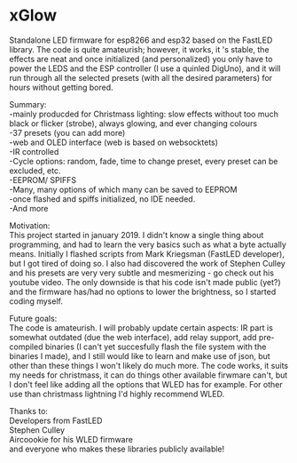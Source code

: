 # xGlow
 Standalone LED firmware for esp8266 and esp32 based on the FastLED library. The code is quite amateurish; however, it works, it 's stable, the effects are neat and once initialized (and personalized) you only have to power the LEDS and the ESP controller (I use a quinled DigUno), and it will run through all the selected presets (with all the desired parameters) for hours without getting bored.

 Summary:\
 -mainly producded for Christmass lighting: slow effects without too much black or flicker (strobe), always glowing, and ever changing colours\
 -37 presets (you can add more)\
 -web and OLED interface (web is based on websocktets)\
 -IR controlled\
 -Cycle options: random, fade, time to change preset, every preset can be excluded, etc.\
 -EEPROM/ SPIFFS\
 -Many, many options of which many can be saved to EEPROM\
 -once flashed and spiffs initialized, no IDE needed.\
 -And more

 Motivation:\
This project started in january 2019. I didn't know a single thing about programming, and had to learn the very basics such as what a byte actually means. Initially I flashed scripts from Mark Kriegsman (FastLED developer),  but I got tired of doing so. I also had discovered the work of Stephen Culley and his presets are very very subtle and mesmerizing - go check out his youtube video. The only downside is that his code isn't made public (yet?) and the firmware has/had no options to lower the brightness, so I started coding myself.


Future goals:\
The code is amateurish. I will probably update certain aspects: IR part is somewhat outdated (due the web interface), add relay support, add pre-compiled binaries (I can't yet succesfully flash the file system with the binaries I made), and I still would like to learn and make use of json, but other than these things I won't likely do much more. The code works, it suits my needs for christmass, it can do things other available firwmare can't, but I don't feel like adding all the options that WLED has for example. For other use than christmass lightning I'd highly recommend WLED. 


Thanks to:\
Developers from FastLED\
Stephen Culley\
Aircoookie for his WLED firmware\
and everyone who makes these libraries publicly available!


